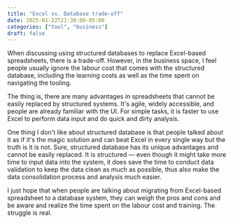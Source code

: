 ```yaml
---
title: "Excel vs. Database trade-off"
date: 2025-01-22T21:39:00-05:00
categories: ["tool", "business"]
draft: false
---
```


When discussing using structured databases to replace Excel-based spreadsheets, there is a trade-off. However, in the business space, I feel people usually ignore the labour cost that comes with the structured database, including the learning costs as well as the time spent on navigating the tooling.

The thing is, there are many advantages in spreadsheets that cannot be easily replaced by structured systems. It's agile, widely accessible, and people are already familiar with the UI. For simple tasks, it is faster to use Excel to perform data input and do quick and dirty analysis.

One thing I don't like about structured database is that people talked about it as if it's the magic solution and can beat Excel in every single way but the truth is it is not. Sure, structured database has its  unique advantages and cannot be easily replaced. It is structured — even though it might take more time to input data into the system, it does save the time to conduct data validation to keep the data clean as much as possible, thus also make the data consolidation process and analysis much easier.

I just hope that when people are talking about migrating from Excel-based spreadsheet to a database system, they can weigh the pros and cons and be aware and realize the time spent on the labour cost and training. The struggle is real.
